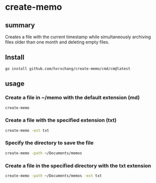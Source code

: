 # create-memo

## summary

Creates a file with the current timestamp while simultaneously archiving files older than one month and deleting empty files.

## Install

`go install github.com/hxrxchang/create-memo/cmd/cm@latest`

## usage

### Create a file in ~/memo with the default extension (md)

```sh
create-memo
```

### Create a file with the specified extension (txt)

```sh
create-memo -ext txt
```

### Specify the directory to save the file

```sh
create-memo -path ~/Documents/memos
```

### Create a file in the specified directory with the txt extension

```sh
create-memo -path ~/Documents/memos -ext txt
```

